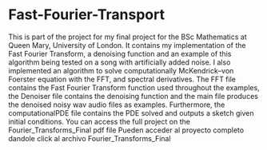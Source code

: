 # Fast-Fourier-Transport
This is part of the project for my final project for the BSc Mathematics at Queen Mary, University of London. It contains my implementation of the Fast Fourier Transform, a denoising function and an example of this algorithm being tested on a song with artificially added noise. I also implemented an algorithm to solve computationally McKendrick–von Foerster equation with the FFT, and spectral derivatives.
The FFT file contains the Fast Fourier Transform function used throughout the examples, the Denoiser file contains the denoising function and the main file produces the denoised noisy wav audio files as examples. Furthermore, the computationalPDE file contains the PDE solved and outputs a sketch given initial conditions.
You can access the full project on the Fourier_Transforms_Final pdf file
Pueden acceder al proyecto completo dandole click al archivo Fourier_Transforms_Final
